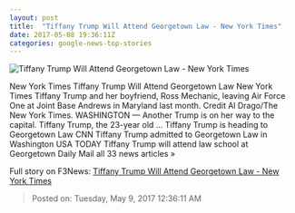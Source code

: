 ```yaml
---
layout: post
title:  "Tiffany Trump Will Attend Georgetown Law - New York Times"
date: 2017-05-08 19:36:11Z
categories: google-news-top-stories
---
```


![Tiffany Trump Will Attend Georgetown Law - New York Times](https://static01.nyt.com/images/2017/05/09/us/09tiffany/09tiffany-facebookJumbo.jpg)

New York Times Tiffany Trump Will Attend Georgetown Law New York Times Tiffany Trump and her boyfriend, Ross Mechanic, leaving Air Force One at Joint Base Andrews in Maryland last month. Credit Al Drago/The New York Times. WASHINGTON — Another Trump is on her way to the capital. Tiffany Trump, the 23-year old ... Tiffany Trump is heading to Georgetown Law CNN Tiffany Trump admitted to Georgetown Law in Washington USA TODAY Tiffany Trump will attend law school at Georgetown Daily Mail all 33 news articles »


Full story on F3News: [Tiffany Trump Will Attend Georgetown Law - New York Times](http://www.f3nws.com/n/k2mspE)

> Posted on: Tuesday, May 9, 2017 12:36:11 AM
